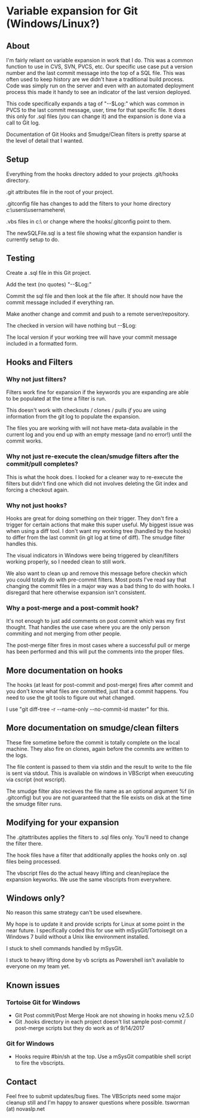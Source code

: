# Variable expansion for Git (Windows/Linux?) #

## About ##
I'm fairly reliant on variable expansion in work that I do. This was a common function to use in CVS, SVN, PVCS, etc. 
Our specific use case put a version number and the last commit message into the top of a SQL file. This was often used to keep history are we didn't have a traditional build process. Code was simply run on the server and even with an automated deployment process this made it handy to see an indicator of the last version deployed.

This code specifically expands a tag of "--$Log:" which was common in PVCS to the last commit message, user, time for that specific file.
It does this only for .sql files (you can change it) and the expansion is done via a call to Git log.

Documentation of Git Hooks and Smudge/Clean filters is pretty sparse at the level of detail that I wanted.

## Setup ##
Everything from the hooks directory added to your projects .git/hooks directory.

.git attributes file in the root of your project.

.gitconfig file has changes to add the filters to your home directory c:\users\usernamehere\

.vbs files in c:\ or change where the hooks/.gitconfig point to them.

The newSQLFile.sql is a test file showing what the expansion handler is currently setup to do.

## Testing ##
Create a .sql file in this Git project.

Add the text (no quotes) "--$Log:"

Commit the sql file and then look at the file after. It should now have the commit message included if everything ran.

Make another change and commit and push to a remote server/repository.

The checked in version will have nothing but --$Log:

The local version if your working tree will have your commit message included in a formatted form.

## Hooks and Filters ##
### Why not just filters? ###
Filters work fine for expansion if the keywords you are expanding are able to be populated at the time a filter is run.

This doesn't work with checkouts / clones / pulls _if_ you are using information from the git log to populate the expansion. 

The files you are working with will not have meta-data available in the current log and you end up with an empty message (and no error!) until the commit works.

### Why not just re-execute the clean/smudge filters after the commit/pull completes? ###
This is what the hook does. I looked for a cleaner way to re-execute the filters but didn't find one which did not involves deleting the Git index and forcing a checkout again. 

### Why not just hooks? ###
Hooks are great for doing something on their trigger. They don't fire a trigger for certain actions that make this super useful.
My biggest issue was when using a diff tool. I don't want my working tree (handled by the hooks) to differ from the last commit (in git log at time of diff). The smudge filter handles this.

The visual indicators in Windows were being triggered by clean/filters working properly, so I needed clean to still work.

We also want to clean up and remove this message before checkin which you could totally do with pre-commit filters. 
Most posts I've read say that changing the commit files in a major way was a bad thing to do with hooks. I disregard that here otherwise expansion isn't consistent.

### Why a post-merge and a post-commit hook? ###
It's not enough to just add comments on post commit which was my first thought. That handles the use case where you are the only person commiting and not merging from other people.

The post-merge filter fires in most cases where a successful pull or merge has been performed and this will put the comments into the proper files. 

## More documentation on hooks ##
The hooks (at least for post-commit and post-merge) fires after commit and you don't know what files are committed, just that a commit happens. You need to use the git tools to figure out what changed.

I use "git diff-tree -r --name-only --no-commit-id master" for this.

## More documentation on smudge/clean filters ##
These fire sometime before the commit is totally complete on the local machine. They also fire on clones, again before the commits are written to the logs.

The file content is passed to them via stdin and the result to write to the file is sent via stdout. This is available on windows in VBScript when exeucuting via cscript (not wscript).

The smudge filter also recieves the file name as an optional argument %f (in .gitconfig) but you are not guaranteed that the file exists on disk at the time the smudge filter runs.

## Modifying for your expansion ##
The .gitattributes applies the filters to .sql files only. You'll need to change the filter there.

The hook files have a filter that additionally applies the hooks only on .sql files being processed.

The vbscript files do the actual heavy lifting and clean/replace the expansion keyworks. We use the same vbscripts from everywhere.

## Windows only? ##
No reason this same strategy can't be used elsewhere. 

My hope is to update it and provide scripts for Linux at some point in the near future.
I specifically coded this for use with mSysGit/Tortoisegit on a Windows 7 build without a Unix like environment installed. 

I stuck to shell commands handled by mSysGit.

I stuck to heavy lifting done by vb scripts as Powershell isn't available to everyone on my team yet.

## Known issues ##
### Tortoise Git for Windows ###
* Git Post commit/Post Merge Hook are not showing in hooks menu v2.5.0
* Git .hooks directory in each project doesn't list sample post-commit / post-merge scripts but they do work as of 9/14/2017

### Git for Windows ###
* Hooks require #bin/sh at the top. Use a mSysGit compatible shell script to fire the vbscripts.

## Contact ##
Feel free to submit updates/bug fixes. The VBScripts need some major cleanup still and I'm happy to answer questions where possible.
tsworman (at) novaslp.net